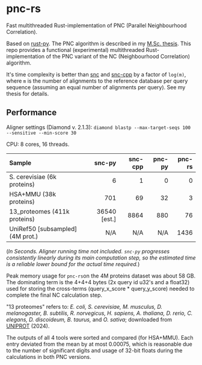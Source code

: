 # pnc-rs
Fast multithreaded Rust-implementation of PNC (Parallel Neighbourhood Correlation).

Based on [rust-py](https://github.com/yrin/pnc-py). The PNC algorithm is described in my [M.Sc. thesis](https://kurser.math.su.se/pluginfile.php/105616/mod_folder/content/0/2023/Yrin_Eldfjell_MSc_datalogi_2023.pdf). This repo provides a functional (experimental) multithreaded Rust-implementation of the PNC variant of the NC (Neighbourhood Correlation) algorithm.

It's time complexity is better than [snc](https://github.com/arvestad/snc/) and [snc-cpp](https://github.com/arvestad/fast-neighborhood-correlation) by a factor of `log(m)`, where `m` is the number of alignments to the reference database per query sequence (assuming an equal number of alignments per query). See my thesis for details.


## Performance

Aligner settings (Diamond v. 2.1.3):
`diamond blastp --max-target-seqs 100 --sensitive --min-score 30`

CPU: 8 cores, 16 threads.

| Sample                           |   snc-py        |   snc-cpp |   pnc-py    |    pnc-rs | 
| :------------------------------- | --------------: | --------: | ----------: | --------: |
| S. cerevisiae (6k proteins)      |        6        |         1 |          0  |         0 |
| HSA+MMU (38k proteins)           |      701        |        69 |         32  |         3 |
| 13_proteomes (411k proteins)     |    36540 [est.] |      8864 |        880  |        76 |
| UniRef50 [subsampled] (4M prot.) |     N/A         |       N/A |        N/A  |      1436 |

(_In Seconds. Aligner running time not included. `snc-py` progresses consistently linearly during its main computation step, so the estimated time is a reliable lower bound for the actual time required._)

Peak memory usage for `pnc-rs`on the 4M proteins dataset was about 58 GB. The dominating term is the 4+4+4 bytes (2x query id u32's and a float32) used for storing the cross-terms (query_x_score * query_y_score) needed to complete the final NC calculation step.

"13 proteomes" refers to: _E. coli, S. cerevisiae, M. musculus, D. melanogaster, B. subtilis, R. norvegicus, H. sapiens, A. thaliana, D. rerio, C. elegans, D. discoideum, B. taurus,_ and _O. sativa_; downloaded from [UNIPROT](https://www.uniprot.org/proteomes?query=proteome_type%3A1) (2024).

The outputs of all 4 tools were sorted and compared (for HSA+MMU). Each entry deviated from the mean by at most 0.00075, which is reasonable due to the number of significant digits and usage of 32-bit floats during the calculations in both PNC versions.
